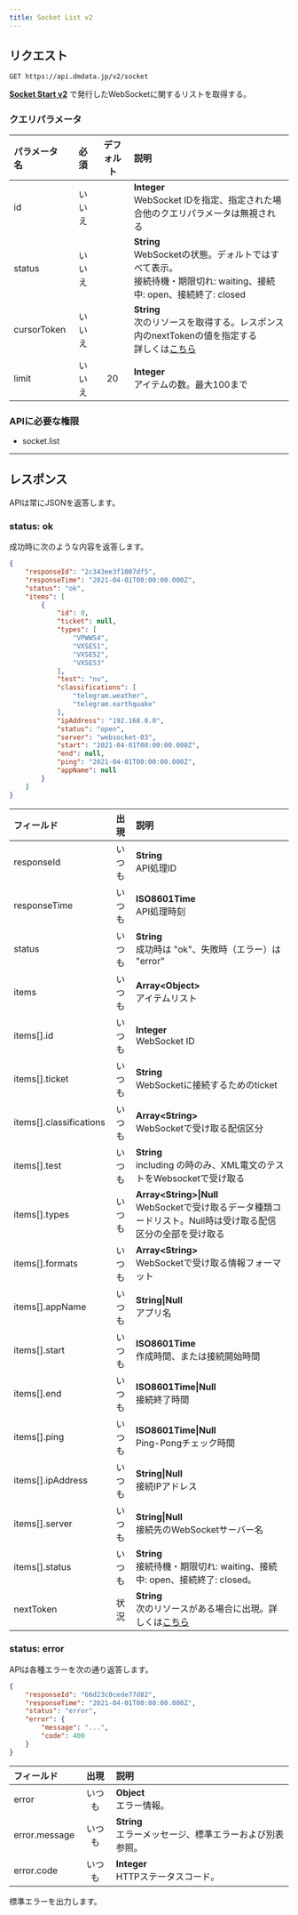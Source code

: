 ```yaml
---
title: Socket List v2
---
```


## リクエスト

`GET https://api.dmdata.jp/v2/socket`

[**Socket Start v2**](/reference/api/v2/socket.start) で発行したWebSocketに関するリストを取得する。

### クエリパラメータ
|パラメータ名|必須|デフォルト|説明|
|:--|:-:|:-:|:--|
|id|いいえ||**Integer** <br/> WebSocket IDを指定、指定された場合他のクエリパラメータは無視される|
|status|いいえ||**String** <br/> WebSocketの状態。デォルトではすべて表示。<br/>接続待機・期限切れ: waiting、接続中: open、接続終了: closed|
|cursorToken|いいえ||**String** <br/> 次のリソースを取得する。レスポンス内のnextTokenの値を指定する<br/>詳しくは[こちら](/reference/api/v2/#カーソルトークン)|
|limit|いいえ|20|**Integer** <br/> アイテムの数。最大100まで|

### APIに必要な権限
* socket.list

---

## レスポンス
APIは常にJSONを返答します。

### status: ok
成功時に次のような内容を返答します。

```json
{
    "responseId": "2c343ee3f1007df5",
    "responseTime": "2021-04-01T00:00:00.000Z",
    "status": "ok",
    "items": [
        {
            "id": 0,
            "ticket": null,
            "types": [
                "VPWW54",
                "VXSE51",
                "VXSE52",
                "VXSE53"
            ],
            "test": "no",
            "classifications": [
                "telegram.weather",
                "telegram.earthquake"
            ],
            "ipAddress": "192.168.0.0",
            "status": "open",
            "server": "websocket-03",
            "start": "2021-04-01T00:00:00.000Z",
            "end": null,
            "ping": "2021-04-01T00:00:00.000Z",
            "appName": null
        }
    ]
}
```

|フィールド|出現|説明|
|:--|:-:|:--|
|responseId|いつも|**String** <br/> API処理ID|
|responseTime|いつも|**ISO8601Time** <br/> API処理時刻|
|status|いつも|**String** <br/> 成功時は "ok"、失敗時（エラー）は "error"|
|items|いつも|**Array<Object\>** <br/> アイテムリスト|
|items[\].id|いつも|**Integer** <br/> WebSocket ID|
|items[\].ticket|いつも|**String** <br/> WebSocketに接続するためのticket|
|items[\].classifications|いつも|**Array<String\>** <br/> WebSocketで受け取る配信区分|
|items[\].test|いつも|**String** <br/> including の時のみ、XML電文のテストをWebsocketで受け取る|
|items[\].types|いつも|**Array<String\>\|Null** <br/> WebSocketで受け取るデータ種類コードリスト。Null時は受け取る配信区分の全部を受け取る|
|items[\].formats|いつも|**Array<String\>** <br/> WebSocketで受け取る情報フォーマット|
|items[\].appName|いつも|**String\|Null** <br/> アプリ名|
|items[\].start|いつも|**ISO8601Time** <br/> 作成時間、または接続開始時間|
|items[\].end|いつも|**ISO8601Time\|Null** <br/> 接続終了時間|
|items[\].ping|いつも|**ISO8601Time\|Null** <br/> Ping-Pongチェック時間|
|items[\].ipAddress|いつも|**String\|Null** <br/> 接続IPアドレス|
|items[\].server|いつも|**String\|Null** <br/> 接続先のWebSocketサーバー名|
|items[\].status|いつも|**String** <br/> 接続待機・期限切れ: waiting、接続中: open、接続終了: closed。|
|nextToken|状況|**String** <br/> 次のリソースがある場合に出現。詳しくは[こちら](/reference/api/v2/#カーソルトークン)|

### status: error
APIは各種エラーを次の通り返答します。

```json
{
    "responseId": "66d23c0cede77d82",
    "responseTime": "2021-04-01T00:00:00.000Z",
    "status": "error",
    "error": {
        "message": "...",
        "code": 400
    }
}
```

|フィールド|出現|説明|
|:--|:-:|:--|
|error|いつも|**Object** <br/> エラー情報。|
|error.message|いつも|**String** <br/> エラーメッセージ、標準エラーおよび別表参照。|
|error.code|いつも|**Integer** <br/> HTTPステータスコード。|

標準エラーを出力します。
